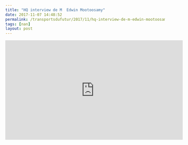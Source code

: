 ```yaml
---
title: "HQ interview de M  Edwin Mootoosamy"
date: 2017-11-07 14:48:52
permalink: /transportsdufutur/2017/11/hq-interview-de-m-edwin-mootoosamy.html
tags: [nan]
layout: post
---
```


<iframe width="560" height="315" src="https://www.youtube.com/embed/XJGbTbSqFeg" frameborder="0" allowfullscreen></iframe>
